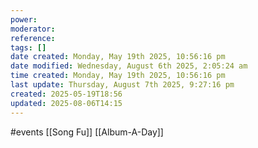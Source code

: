 ```yaml
---
power: 
moderator: 
reference: 
tags: []
date created: Monday, May 19th 2025, 10:56:16 pm
date modified: Wednesday, August 6th 2025, 2:05:24 am
time created: Monday, May 19th 2025, 10:56:16 pm
last update: Thursday, August 7th 2025, 9:27:16 pm
created: 2025-05-19T18:56
updated: 2025-08-06T14:15
---
```

#events 
[[Song Fu]]
[[Album-A-Day]]